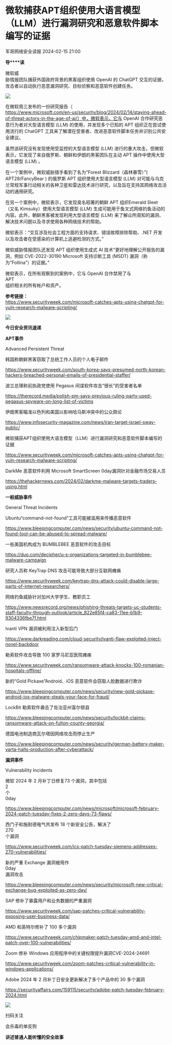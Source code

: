 #  微软捕获APT组织使用大语言模型（LLM）进行漏洞研究和恶意软件脚本编写的证据   
 军哥网络安全读报   2024-02-15 21:00  
  
**导****读**  
  
  
  
微软威  
胁情报团队捕获外国政府背景的黑客组织使用 OpenAI 的 ChatGPT 交互的证据，攻击者以自动执行恶意漏洞研究、目标侦察和恶意软件创建任务。  
  
![](https://mmbiz.qpic.cn/mmbiz_jpg/AnRWZJZfVaEZSWEQYrF3lV2HY62zdPPS4PcMfmMvxVgljeEiaFlVo7IrmZ9B8qbCouRwCEibVfeoBLGxJbydkpDQ/640?wx_fmt=jpeg "")  
  
在微软周三发布的一份研究报告（  
https://www.microsoft.com/en-us/security/blog/2024/02/14/staying-ahead-of-threat-actors-in-the-age-of-ai/）中，微软表示，它与 OpenAI 合作研究恶意行为者对大型语言模型 (LLM) 的使用，并发现多个已知的 APT 组织正在尝试使用流行的 ChatGPT 工具来了解潜在受害者、改进恶意软件脚本任务并识别公共安全建议。  
  
  
虽然该研究没有发现使用受监控的大型语言模型 (LLM) 进行的重大攻击，但微软表示，它发现了来自俄罗斯、朝鲜和伊朗的黑客团队在主动 APT 操作中使用大型语言模型 (LLM) 。  
  
  
在一个案例中，微软威胁猎手看到了名为“Forest Blizzard（森林暴雪）”( APT28/FancyBear ) 的俄罗斯 APT 组织使用大型语言模型 (LLM) 对可能与乌克兰常规军事行动相关的各种卫星和雷达技术进行研究，以及旨在支持其网络攻击活动的通用研究。  
  
  
在另一个案例中，微软表示，它发现臭名昭著的朝鲜 APT 组织Emerald Sleet（又名 Kimsuky）使用大型语言模型 (LLM) 生成可能用于鱼叉式网络钓鱼活动的内容。此外，朝鲜黑客被发现利用大型语言模型 (LLM) 来了解众所周知的漏洞、解决技术问题以及寻求使用各种网络技术的帮助。  
  
  
微软表示：“交互涉及社会工程方面的支持请求、错误故障排除帮助、.NET 开发以及攻击者在受感染的计算机上逃避检测的方式。”  
  
  
微软威胁情报团队还发现 APT 组织使用生成式 AI 技术“更好地理解公开报告的漏洞，例如 CVE-2022-30190 Microsoft 支持诊断工具 (MSDT) 漏洞（称为“Follina”）的证据。”  
  
  
微软表示，在所有观察到的案例中，它与 OpenAI 合作禁用了与  
APT  
组织相关的所有帐户和资产。  
  
  
**参考链接：**  
https://www.securityweek.com/microsoft-catches-apts-using-chatgpt-for-vuln-research-malware-scripting/  
  
![](https://mmbiz.qpic.cn/mmbiz_svg/McYMgia19V0WHlibFPFtGclHY120OMhgwDUwJeU5D8KY3nARGC1mBpGMlExuV3bibicibJqMzAHnDDlNa5SZaUeib46xSzdeKIzoJA/640?wx_fmt=svg "")  
  
**今日安全资讯速递**  
  
  
  
**APT事件**  
  
  
Advanced Persistent Threat  
  
韩国称朝鲜黑客窃取了总统工作人员的个人电子邮件  
  
https://www.securityweek.com/south-korea-says-presumed-north-korean-hackers-breached-personal-emails-of-presidential-staffer/  
  
  
波兰总理称前执政党使用
Pegasus 间谍软件攻击“很长”的受害者名单  
  
https://therecord.media/polish-pm-says-previous-ruling-party-used-pegasus-spyware-on-long-list-of-victims  
  
  
伊朗黑客瞄准以色列和美国以影响哈马斯冲突中的公众舆论  
  
https://www.infosecurity-magazine.com/news/iran-target-israel-sway-public/  
  
  
微软捕获APT组织使用大语言模型（LLM）进行漏洞研究和恶意软件脚本编写的证据  
  
https://www.securityweek.com/microsoft-catches-apts-using-chatgpt-for-vuln-research-malware-scripting/  
  
  
DarkMe 恶意软件利用 Microsoft SmartScreen 0day漏洞针对金融市场交易人员  
  
https://thehackernews.com/2024/02/darkme-malware-targets-traders-using.html  
  
  
**一般威胁事件**  
  
  
General Threat Incidents  
  
Ubuntu“command-not-found”工具可能被滥用来传播恶意软件  
  
https://www.bleepingcomputer.com/news/security/ubuntu-command-not-found-tool-can-be-abused-to-spread-malware/  
  
  
一些美国机构成为
BUMBLEBEE 恶意软件的攻击目标  
  
https://duo.com/decipher/u-s-organizations-targeted-in-bumblebee-malware-campaign  
  
  
研究人员称
KeyTrap DNS 攻击可能导致大部分互联网瘫痪  
  
https://www.securityweek.com/keytrap-dns-attack-could-disable-large-parts-of-internet-researchers/  
  
  
网络钓鱼威胁针对加州大学学生、教职员工  
  
https://www.newsrecord.org/news/phishing-threats-targets-uc-students-staff-faculty-through-outlook/article_822e85f4-ca83-11ee-b1b9-9304336fbe7f.html  
  
  
Ivanti VPN
漏洞被利用注入新型后门  
  
https://www.darkreading.com/cloud-security/ivanti-flaw-exploited-inject-novel-backdoor  
  
  
勒索软件攻击导致
100 家罗马尼亚医院瘫痪  
  
https://www.securityweek.com/ransomware-attack-knocks-100-romanian-hospitals-offline/  
  
  
新的“Gold
Pickaxe”Android、iOS 恶意软件会窃取人脸数据进行欺诈  
  
https://www.bleepingcomputer.com/news/security/new-gold-pickaxe-android-ios-malware-steals-your-face-for-fraud/  
  
  
LockBit
勒索软件袭击了佐治亚州富尔顿县  
  
https://www.bleepingcomputer.com/news/security/lockbit-claims-ransomware-attack-on-fulton-county-georgia/  
  
  
德国电池制造商瓦尔塔因网络攻击而停止生产  
  
https://www.bleepingcomputer.com/news/security/german-battery-maker-varta-halts-production-after-cyberattack/  
  
  
**漏洞事件**  
  
  
Vulnerability Incidents  
  
微软 2024 年 2 月补丁日修复73 个漏洞，其中包括  
2  
个  
0day  
  
  
https://www.bleepingcomputer.com/news/microsoft/microsoft-february-2024-patch-tuesday-fixes-2-zero-days-73-flaws/  
  
  
西门子和施耐德电气共发布 18 个新安全公告，解决了  
270  
个漏洞  
  
https://www.securityweek.com/ics-patch-tuesday-siemens-addresses-270-vulnerabilities/  
  
  
新的严重 Exchange 漏洞被用作  
0day  
漏洞攻击  
  
https://www.bleepingcomputer.com/news/security/microsoft-new-critical-exchange-bug-exploited-as-zero-day/  
  
  
SAP
修补了暴露用户和业务数据的严重漏洞  
  
https://www.securityweek.com/sap-patches-critical-vulnerability-exposing-user-business-data/  
  
  
AMD
和英特尔修补了 100 多个漏洞  
  
https://www.securityweek.com/chipmaker-patch-tuesday-amd-and-intel-patch-over-100-vulnerabilities/  
  
  
Zoom 修补
Windows 应用程序中的关键权限提升漏洞CVE-2024-24691  
  
https://www.securityweek.com/zoom-patches-critical-vulnerability-in-windows-applications/  
  
  
Adobe 2024
年 2 月补丁日安全更新解决了多个产品中的 30 多个漏洞  
  
https://securityaffairs.com/159115/security/adobe-patch-tuesday-february-2024.html  
  
![](https://mmbiz.qpic.cn/mmbiz_jpg/AnRWZJZfVaGC3gsJClsh4Fia0icylyBEnBywibdbkrLLzmpibfdnf5wNYzEUq2GpzfedMKUjlLJQ4uwxAFWLzHhPFQ/640?wx_fmt=jpeg&wxfrom=5&wx_lazy=1&wx_co=1 "")  
  
扫码关注  
  
会杀毒的单反狗  
  
**讲述普通人能听懂的安全故事**  
  
